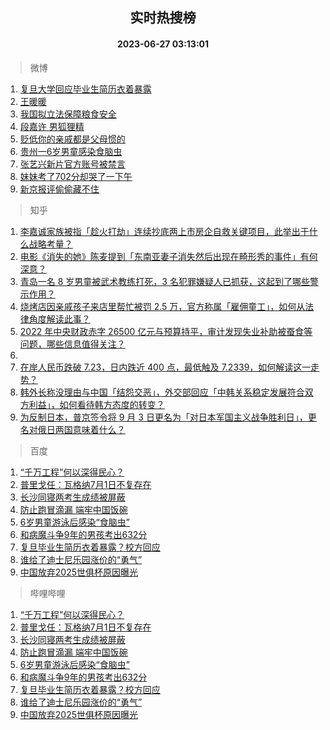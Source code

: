 <div align="center"><h2>实时热搜榜</h2><h4>2023-06-27 03:13:01</h4></div>

> 微博  

1. [复旦大学回应毕业生简历衣着暴露](https://s.weibo.com/weibo?q=%23%E5%A4%8D%E6%97%A6%E5%A4%A7%E5%AD%A6%E5%9B%9E%E5%BA%94%E6%AF%95%E4%B8%9A%E7%94%9F%E7%AE%80%E5%8E%86%E8%A1%A3%E7%9D%80%E6%9A%B4%E9%9C%B2%23&t=31&band_rank=1&Refer=top)<br />
2. [王暖暖](https://s.weibo.com/weibo?q=%E7%8E%8B%E6%9A%96%E6%9A%96&t=31&band_rank=2&Refer=top)<br />
3. [我国拟立法保障粮食安全](https://s.weibo.com/weibo?q=%23%E6%88%91%E5%9B%BD%E6%8B%9F%E7%AB%8B%E6%B3%95%E4%BF%9D%E9%9A%9C%E7%B2%AE%E9%A3%9F%E5%AE%89%E5%85%A8%23&t=31&band_rank=3&Refer=top)<br />
4. [段嘉许 男狐狸精](https://s.weibo.com/weibo?q=%E6%AE%B5%E5%98%89%E8%AE%B8%20%E7%94%B7%E7%8B%90%E7%8B%B8%E7%B2%BE&t=31&band_rank=4&Refer=top)<br />
5. [贬低你的亲戚都是父母惯的](https://s.weibo.com/weibo?q=%E8%B4%AC%E4%BD%8E%E4%BD%A0%E7%9A%84%E4%BA%B2%E6%88%9A%E9%83%BD%E6%98%AF%E7%88%B6%E6%AF%8D%E6%83%AF%E7%9A%84&t=31&band_rank=5&Refer=top)<br />
6. [贵州一6岁男童感染食脑虫](https://s.weibo.com/weibo?q=%23%E8%B4%B5%E5%B7%9E%E4%B8%806%E5%B2%81%E7%94%B7%E7%AB%A5%E6%84%9F%E6%9F%93%E9%A3%9F%E8%84%91%E8%99%AB%23&t=31&band_rank=6&Refer=top)<br />
7. [张艺兴新片官方账号被禁言](https://s.weibo.com/weibo?q=%23%E5%BC%A0%E8%89%BA%E5%85%B4%E6%96%B0%E7%89%87%E5%AE%98%E6%96%B9%E8%B4%A6%E5%8F%B7%E8%A2%AB%E7%A6%81%E8%A8%80%23&t=31&band_rank=7&Refer=top)<br />
8. [妹妹考了702分却哭了一下午](https://s.weibo.com/weibo?q=%23%E5%A6%B9%E5%A6%B9%E8%80%83%E4%BA%86702%E5%88%86%E5%8D%B4%E5%93%AD%E4%BA%86%E4%B8%80%E4%B8%8B%E5%8D%88%23&t=31&band_rank=8&Refer=top)<br />
9. [新京报评偷偷藏不住](https://s.weibo.com/weibo?q=%23%E6%96%B0%E4%BA%AC%E6%8A%A5%E8%AF%84%E5%81%B7%E5%81%B7%E8%97%8F%E4%B8%8D%E4%BD%8F%23&t=31&band_rank=9&Refer=top)<br />

> 知乎  

1. [李嘉诚家族被指「趁火打劫」连续抄底两上市房企自救关键项目，此举出于什么战略考量？](https://www.zhihu.com/question/608665319)<br />
2. [电影《消失的她》陈麦提到「东南亚妻子消失然后出现在畸形秀的事件」有何深意？](https://www.zhihu.com/question/608103252)<br />
3. [青岛一名 8 岁男童被武术教练打死，3 名犯罪嫌疑人已抓获，这起到了哪些警示作用？](https://www.zhihu.com/question/608713781)<br />
4. [烧烤店因亲戚孩子来店里帮忙被罚 2.5 万，官方称属「雇佣童工」，如何从法律角度解读此事？](https://www.zhihu.com/question/608695467)<br />
5. [2022 年中央财政赤字 26500 亿元与预算持平，审计发现失业补助被蚕食等问题，哪些信息值得关注？](https://www.zhihu.com/question/608671302)<br />
6. []()<br />
7. [在岸人民币跌破 7.23，日内跌近 400 点，最低触及 7.2339，如何解读这一走势？](https://www.zhihu.com/question/608737327)<br />
8. [韩外长称没理由与中国「结怨交恶」，外交部回应「中韩关系稳定发展符合双方利益」，如何看待韩方态度的转变？](https://www.zhihu.com/question/608737881)<br />
9. [为反制日本，普京签令将 9 月 3 日更名为「对日本军国主义战争胜利日」，更名对俄日两国意味着什么？](https://www.zhihu.com/question/608582404)<br />

> 百度  

1. [“千万工程”何以深得民心？](https://www.baidu.com/s?wd=%E2%80%9C%E5%8D%83%E4%B8%87%E5%B7%A5%E7%A8%8B%E2%80%9D%E4%BD%95%E4%BB%A5%E6%B7%B1%E5%BE%97%E6%B0%91%E5%BF%83%EF%BC%9F&sa=fyb_news&rsv_dl=fyb_news)<br />
2. [普里戈任：瓦格纳7月1日不复存在](https://www.baidu.com/s?wd=%E6%99%AE%E9%87%8C%E6%88%88%E4%BB%BB%EF%BC%9A%E7%93%A6%E6%A0%BC%E7%BA%B37%E6%9C%881%E6%97%A5%E4%B8%8D%E5%A4%8D%E5%AD%98%E5%9C%A8&sa=fyb_news&rsv_dl=fyb_news)<br />
3. [长沙同寝两考生成绩被屏蔽](https://www.baidu.com/s?wd=%E9%95%BF%E6%B2%99%E5%90%8C%E5%AF%9D%E4%B8%A4%E8%80%83%E7%94%9F%E6%88%90%E7%BB%A9%E8%A2%AB%E5%B1%8F%E8%94%BD&sa=fyb_news&rsv_dl=fyb_news)<br />
4. [防止跑冒滴漏 端牢中国饭碗](https://www.baidu.com/s?wd=%E9%98%B2%E6%AD%A2%E8%B7%91%E5%86%92%E6%BB%B4%E6%BC%8F+%E7%AB%AF%E7%89%A2%E4%B8%AD%E5%9B%BD%E9%A5%AD%E7%A2%97&sa=fyb_news&rsv_dl=fyb_news)<br />
5. [6岁男童游泳后感染“食脑虫”](https://www.baidu.com/s?wd=6%E5%B2%81%E7%94%B7%E7%AB%A5%E6%B8%B8%E6%B3%B3%E5%90%8E%E6%84%9F%E6%9F%93%E2%80%9C%E9%A3%9F%E8%84%91%E8%99%AB%E2%80%9D&sa=fyb_news&rsv_dl=fyb_news)<br />
6. [和病魔斗争9年的男孩考出632分](https://www.baidu.com/s?wd=%E5%92%8C%E7%97%85%E9%AD%94%E6%96%97%E4%BA%899%E5%B9%B4%E7%9A%84%E7%94%B7%E5%AD%A9%E8%80%83%E5%87%BA632%E5%88%86&sa=fyb_news&rsv_dl=fyb_news)<br />
7. [复旦毕业生简历衣着暴露？校方回应](https://www.baidu.com/s?wd=%E5%A4%8D%E6%97%A6%E6%AF%95%E4%B8%9A%E7%94%9F%E7%AE%80%E5%8E%86%E8%A1%A3%E7%9D%80%E6%9A%B4%E9%9C%B2%EF%BC%9F%E6%A0%A1%E6%96%B9%E5%9B%9E%E5%BA%94&sa=fyb_news&rsv_dl=fyb_news)<br />
8. [谁给了迪士尼乐园涨价的“勇气”](https://www.baidu.com/s?wd=%E8%B0%81%E7%BB%99%E4%BA%86%E8%BF%AA%E5%A3%AB%E5%B0%BC%E4%B9%90%E5%9B%AD%E6%B6%A8%E4%BB%B7%E7%9A%84%E2%80%9C%E5%8B%87%E6%B0%94%E2%80%9D&sa=fyb_news&rsv_dl=fyb_news)<br />
9. [中国放弃2025世俱杯原因曝光](https://www.baidu.com/s?wd=%E4%B8%AD%E5%9B%BD%E6%94%BE%E5%BC%832025%E4%B8%96%E4%BF%B1%E6%9D%AF%E5%8E%9F%E5%9B%A0%E6%9B%9D%E5%85%89&sa=fyb_news&rsv_dl=fyb_news)<br />

> 哔哩哔哩  

1. [“千万工程”何以深得民心？](https://www.baidu.com/s?wd=%E2%80%9C%E5%8D%83%E4%B8%87%E5%B7%A5%E7%A8%8B%E2%80%9D%E4%BD%95%E4%BB%A5%E6%B7%B1%E5%BE%97%E6%B0%91%E5%BF%83%EF%BC%9F&sa=fyb_news&rsv_dl=fyb_news)<br />
2. [普里戈任：瓦格纳7月1日不复存在](https://www.baidu.com/s?wd=%E6%99%AE%E9%87%8C%E6%88%88%E4%BB%BB%EF%BC%9A%E7%93%A6%E6%A0%BC%E7%BA%B37%E6%9C%881%E6%97%A5%E4%B8%8D%E5%A4%8D%E5%AD%98%E5%9C%A8&sa=fyb_news&rsv_dl=fyb_news)<br />
3. [长沙同寝两考生成绩被屏蔽](https://www.baidu.com/s?wd=%E9%95%BF%E6%B2%99%E5%90%8C%E5%AF%9D%E4%B8%A4%E8%80%83%E7%94%9F%E6%88%90%E7%BB%A9%E8%A2%AB%E5%B1%8F%E8%94%BD&sa=fyb_news&rsv_dl=fyb_news)<br />
4. [防止跑冒滴漏 端牢中国饭碗](https://www.baidu.com/s?wd=%E9%98%B2%E6%AD%A2%E8%B7%91%E5%86%92%E6%BB%B4%E6%BC%8F+%E7%AB%AF%E7%89%A2%E4%B8%AD%E5%9B%BD%E9%A5%AD%E7%A2%97&sa=fyb_news&rsv_dl=fyb_news)<br />
5. [6岁男童游泳后感染“食脑虫”](https://www.baidu.com/s?wd=6%E5%B2%81%E7%94%B7%E7%AB%A5%E6%B8%B8%E6%B3%B3%E5%90%8E%E6%84%9F%E6%9F%93%E2%80%9C%E9%A3%9F%E8%84%91%E8%99%AB%E2%80%9D&sa=fyb_news&rsv_dl=fyb_news)<br />
6. [和病魔斗争9年的男孩考出632分](https://www.baidu.com/s?wd=%E5%92%8C%E7%97%85%E9%AD%94%E6%96%97%E4%BA%899%E5%B9%B4%E7%9A%84%E7%94%B7%E5%AD%A9%E8%80%83%E5%87%BA632%E5%88%86&sa=fyb_news&rsv_dl=fyb_news)<br />
7. [复旦毕业生简历衣着暴露？校方回应](https://www.baidu.com/s?wd=%E5%A4%8D%E6%97%A6%E6%AF%95%E4%B8%9A%E7%94%9F%E7%AE%80%E5%8E%86%E8%A1%A3%E7%9D%80%E6%9A%B4%E9%9C%B2%EF%BC%9F%E6%A0%A1%E6%96%B9%E5%9B%9E%E5%BA%94&sa=fyb_news&rsv_dl=fyb_news)<br />
8. [谁给了迪士尼乐园涨价的“勇气”](https://www.baidu.com/s?wd=%E8%B0%81%E7%BB%99%E4%BA%86%E8%BF%AA%E5%A3%AB%E5%B0%BC%E4%B9%90%E5%9B%AD%E6%B6%A8%E4%BB%B7%E7%9A%84%E2%80%9C%E5%8B%87%E6%B0%94%E2%80%9D&sa=fyb_news&rsv_dl=fyb_news)<br />
9. [中国放弃2025世俱杯原因曝光](https://www.baidu.com/s?wd=%E4%B8%AD%E5%9B%BD%E6%94%BE%E5%BC%832025%E4%B8%96%E4%BF%B1%E6%9D%AF%E5%8E%9F%E5%9B%A0%E6%9B%9D%E5%85%89&sa=fyb_news&rsv_dl=fyb_news)<br />

